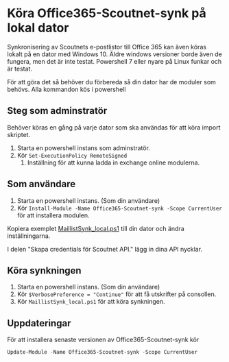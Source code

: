 ﻿# Köra Office365-Scoutnet-synk på lokal dator

Synkronisering av Scoutnets e-postlistor till Office 365 kan även köras lokalt
på en dator med Windows 10. Äldre windows versioner borde även de fungera,
men det är inte testat.
Powershell 7 eller nyare på Linux funkar och är testat.

För att göra det så behöver du förbereda så din dator har de moduler som behövs.
Alla kommandon kös i powershell

## Steg som adminstratör

Behöver köras en gång på varje dator som ska användas för att köra import skriptet.

1. Starta en powershell instans som adminstratör.
2. Kör `Set-ExecutionPolicy RemoteSigned`
    1. Inställning för att kunna ladda in exchange online modulerna.

## Som användare

1. Starta en powershell instans. (Som din användare)
1. Kör `Install-Module -Name Office365-Scoutnet-synk -Scope CurrentUser`
   för att installera modulen.

Kopiera exemplet [MaillistSynk_local.ps1](MaillistSynk_local.ps1) till din dator
och ändra inställningarna.

I delen "Skapa credentials för Scoutnet API." lägg in dina API nycklar.

## Köra synkningen

1. Starta en powershell instans. (Som din användare)
1. Kör `$VerbosePreference = "Continue"` för att få utskrifter på consollen.
1. Kör `MaillistSynk_local.ps1` för att köra synkningen.

## Uppdateringar

För att installera senaste versionen av Office365-Scoutnet-synk kör

```powershell
Update-Module -Name Office365-Scoutnet-synk -Scope CurrentUser
```

